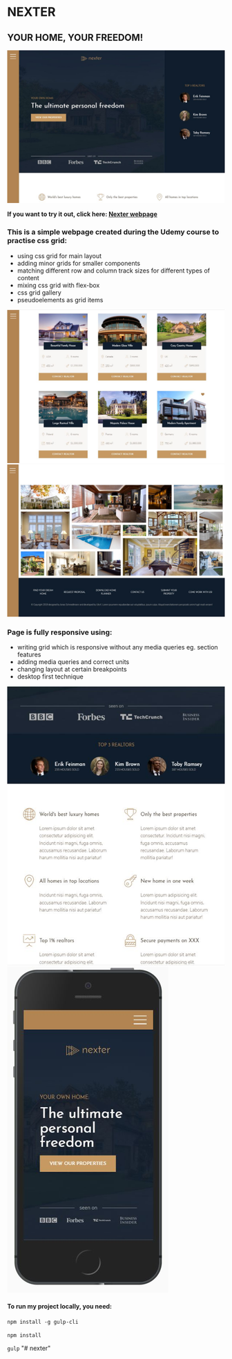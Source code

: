 # NEXTER
## YOUR HOME, YOUR FREEDOM!

![page layout](github/nexter_header.jpg)


**If you want to try it out, click here: [Nexter webpage](https://ulakrawczyk.github.io/nexter/)**

### This is a simple webpage created during the Udemy course to practise css grid:
* using css grid for main layout
* adding minor grids for smaller components
* matching different row and column track sizes for different types of content
* mixing css grid with flex-box
* css grid gallery
* pseudoelements as grid items

![desktop view of homes in offer](github/nexter_homes.jpg)
![gallery of our realisation](github/nexter_gallery_footer.jpg)


### Page is fully responsive using:
* writing grid which is responsive without any media queries eg. section features
* adding media queries and correct units
* changing layout at certain breakpoints
* desktop first technique

![mobile view in portrait mode](github/nexter_mobile_features.jpg)
![mobile view in portrait mode](github/nexter_mobile_main.jpg)

#### To run my project locally, you need:

`npm install -g gulp-cli`

`npm install`

`gulp`
"# nexter" 
